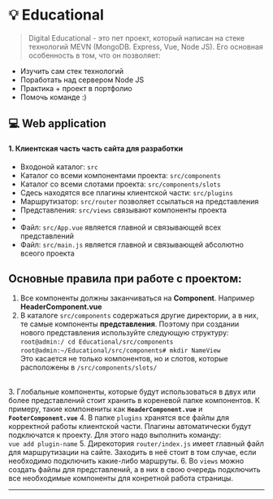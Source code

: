 # :bulb: Educational

> Digital Educational - это пет проект, который  написан на стеке технологий MEVN (MongoDB. Express, Vue, Node JS). Его основная особенность в том, что он позволяет:
+ Изучить сам стек технологий
+ Поработать над сервером Node JS
+ Практика + проект в портфолио
+ Помочь команде :)

## :computer: Web application

#### 1. Клиентская часть часть сайта для разработки


* Входоной каталог: <code>src</code>
* Каталог со всеми компонентами проекта: <code>src/components</code>
* Каталог со всеми слотами проекта: <code>src/components/slots</code>
* Сдесь находятся все плагины клиентской части: <code>src/plugins</code>
* Маршрутизатор: <code>src/router</code>  позволяет ссылаться на представления
* Представления: <code>src/views</code> связывают компоненты проекта
* 
* Файл: <code>src/App.vue</code> является главной и связывающей всех представлений
* Файл: <code>src/main.js</code> является главной и связывающей абсолютно всеого проекта

## Основные правила при работе с проектом:
1. Все компоненты должны заканчиваться на <b>Component</b>. Например <b>HeaderComponent.vue</b>
2. В каталоге <code>src/components</code> содержаться другие директории, а в них, те самые компоненты <b>представления</b>. Поэтому при создании нового представления используйте следующую структуру:<br>
<code>root@admin:/ cd Educational/src/components</code> <br>
<code>root@admin:~/Educational/src/components# mkdir NameView</code><br>
Это касается не только компонентов, но и слотов, которые расположены в <code>/src/components/slots/</code>
<br>
3. Глобальные компоненты, которые будут использоваться в двух или более представлений стоит хранить в кореневой папке компонентов. К примеру, такие компонениты как <code><b>HeaderComponent.vue</b></code> и  <code><b>FooterComponent.vue</b></code>
4. В папке <code>plugins</code> хранятся все файлы для корректной работы клиентской части. Плагины автоматически будут подключатся к проекту. Для этого надо выполнить команду:<br>
<code>vue add plugin-name</code>
5. Дирекотория <code>router/index.js</code> имеет главный файл для маршрутизации на сайте. Заходить в неё стоит в том случае, если необходимо подключить какие-либо маршруты.
6. Во <code>views</code> можно создать файлы для представлений, а в них в свою очередь подключить все необходимые компоненты для конретной работа страницы.


***


